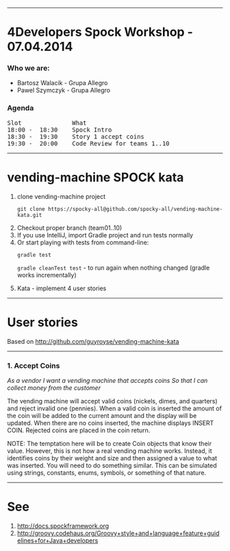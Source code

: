 ------------
# 4Developers Spock Workshop - 07.04.2014

### Who we are:

+ Bartosz Walacik - Grupa Allegro
+ Pawel Szymczyk - Grupa Allegro

### Agenda
<pre>
Slot              What
18:00 -  18:30    Spock Intro
18:30 -  19:30    Story 1 accept coins
19:30 -  20:00    Code Review for teams 1..10
</pre>

------------
# vending-machine SPOCK kata

1. clone vending-machine project
   <p><code>git clone https://spocky-all@github.com/spocky-all/vending-machine-kata.git
   </code></p>
1. Checkout proper branch (team01..10)
1. If you use IntelliJ, import Gradle project and run tests normally
1. Or start playing with tests from command-line:
    <p> <code>gradle test</code></p>
    <p> <code>gradle cleanTest test</code> - to run again when nothing changed (gradle works incrementally) </p>
1. Kata - implement 4 user stories

------------
# User stories

Based on
http://github.com/guyroyse/vending-machine-kata

------------
### 1. Accept Coins

_As a vendor_
_I want a vending machine that accepts coins_
_So that I can collect money from the customer_

The vending machine will accept valid coins (nickels, dimes, and quarters) and reject invalid one (pennies).  When a
valid coin is inserted the amount of the coin will be added to the current amount and the display will be updated.
When there are no coins inserted, the machine displays INSERT COIN.  Rejected coins are placed in the coin return.

NOTE: The temptation here will be to create Coin objects that know their value.  However, this is not how a real
  vending machine works.  Instead, it identifies coins by their weight and size and then assigned a value to what
  was inserted.  You will need to do something similar.  This can be simulated using strings, constants, enums,
  symbols, or something of that nature.


------------
# See
1. http://docs.spockframework.org
1. http://groovy.codehaus.org/Groovy+style+and+language+feature+guidelines+for+Java+developers